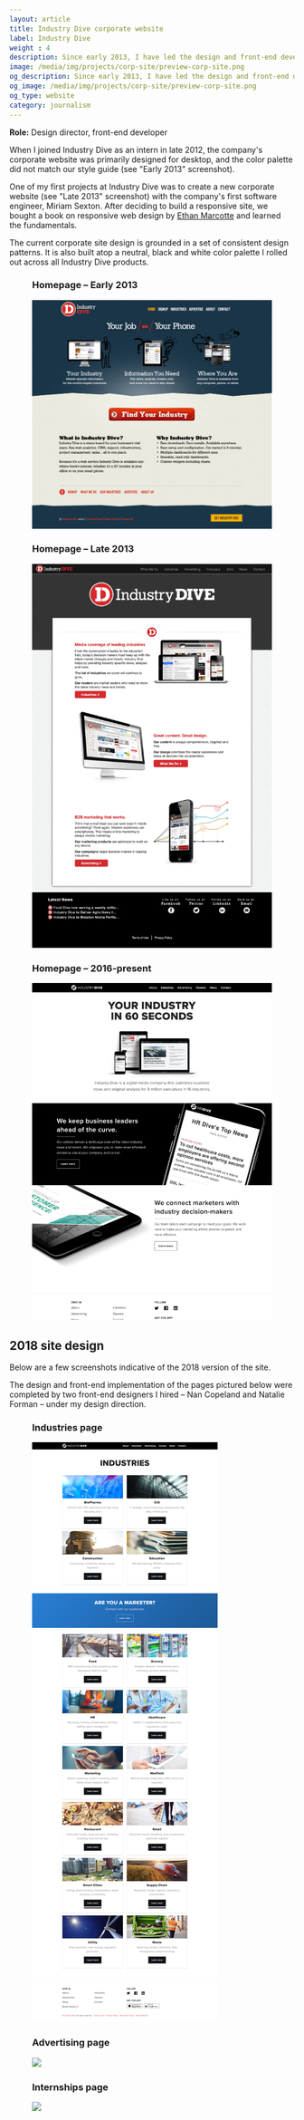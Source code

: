 ```yaml
---
layout: article
title: Industry Dive corporate website
label: Industry Dive
weight : 4
description: Since early 2013, I have led the design and front-end development of Industry Dive's corporate website.
image: /media/img/projects/corp-site/preview-corp-site.png
og_description: Since early 2013, I have led the design and front-end development of Industry Dive's corporate website.
og_image: /media/img/projects/corp-site/preview-corp-site.png
og_type: website
category: journalism
---
```


**Role:** Design director, front-end developer

When I joined Industry Dive as an intern in late 2012, the company's corporate website was primarily designed for desktop, and the color palette did not match our style guide (see "Early 2013" screenshot).

One of my first projects at Industry Dive was to create a new corporate website (see "Late 2013" screenshot) with the company's first software engineer, Miriam Sexton. After deciding to build a responsive site, we bought a book on responsive web design by <a href="https://ethanmarcotte.com/">Ethan Marcotte</a> and learned the fundamentals.

The current corporate site design is grounded in a set of consistent design patterns. It is also built atop a neutral, black and white color palette I rolled out across all Industry Dive products.

<section class="stripe-section-3">
	<section class="grid-wrapper tiles">
		<div class="figure-wrapper">
			<figure>
				<figcaption>
					<h3>Homepage – Early 2013</h3>
				</figcaption>
				<a href="/media/img/projects/corp-site/home-2013.jpg">
				<img src="/media/img/projects/corp-site/home-2013.jpg">
				</a>
			</figure>
		</div>
		<div class="figure-wrapper">
			<figure>
				<figcaption>
					<h3>Homepage – Late 2013</h3>
				</figcaption>
				<a href="/media/img/projects/corp-site/home-2014.jpg">
				<img src="/media/img/projects/corp-site/home-2014.jpg">
				</a>
			</figure>
		</div>
		<div class="figure-wrapper">
			<figure>
				<figcaption>
					<h3>Homepage – 2016-present</h3>
				</figcaption>
				<a href="/media/img/projects/corp-site/home-2018.jpg">
				<img src="/media/img/projects/corp-site/home-2018.jpg">
				</a>
			</figure>
		</div>
	</section>
</section>

## 2018 site design

Below are a few screenshots indicative of the 2018 version of the site.

The design and front-end implementation of the pages pictured below were completed by two front-end designers I hired – Nan Copeland and Natalie Forman – under my design direction.

<section class="stripe-section-3">
	<section class="grid-wrapper tiles">
		<div class="figure-wrapper">
			<figure>
				<figcaption>
					<h3>Industries page</h3>
				</figcaption>
				<a href="/media/img/projects/corp-site/industries-2018.jpg">
				<img src="/media/img/projects/corp-site/industries-2018.jpg">
				</a>
			</figure>
		</div>
		<div class="figure-wrapper">
			<figure>
				<figcaption>
					<h3>Advertising page</h3>
				</figcaption>
				<a href="/media/img/projects/corp-site/advertising-2018.jpg">
				<img src="/media/img/projects/corp-site/advertising-2018.jpg">
				</a>
			</figure>
		</div>
		<div class="figure-wrapper">
			<figure>
				<figcaption>
					<h3>Internships page</h3>
				</figcaption>
				<a href="/media/img/projects/corp-site/internships-2018.jpg">
				<img src="/media/img/projects/corp-site/internships-2018.jpg">
				</a>
			</figure>
		</div>
	</section>
</section>

